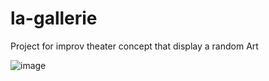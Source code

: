 # la-gallerie
Project for improv theater concept that display a random Art

![image](https://github.com/shug0/la-gallerie/assets/2612496/07644589-a119-46d6-aea6-7b5fbfae7336)
